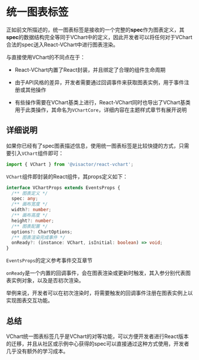# 统一图表标签

正如前文所描述的，统一图表标签是接收的一个完整的**spec**作为图表定义，其**spec**的数据结构完全等同于VChart中的定义，因此开发者可以将任何对于VChart合法的spec送入React-VChart中进行图表渲染。

与直接使用VChart的不同点在于：

- React-VChart内置了React封装，并且绑定了合理的组件生命周期

- 由于API风格的差异，开发者需要通过回调事件来获取图表实例，用于事件注册或其他操作

- 有些操作需要在VChart基类上进行，React-VChart同时也导出了VChart基类用于此类操作，其命名为`VChartCore`，详细内容在主题样式章节有展开说明

## 详细说明

如果你已经有了spec图表描述信息，使用统一图表标签是比较快捷的方式，只需要引入`VChart`组件即可：

```typescript
import { VChart } from '@visactor/react-vchart';
```

`VChart`组件即封装的React组件，其props定义如下：

```typescript
interface VChartProps extends EventsProps {
  /** 图表定义 */
  spec: any;
  /** 画布宽度 */
  width?: number;
  /** 画布高度 */
  height?: number;
  /** 图表配置 */
  options?: ChartOptions;
  /** 图表渲染完成事件 */
  onReady?: (instance: VChart, isInitial: boolean) => void;
}
```

`EventsProps`的定义参考事件交互章节

`onReady`是一个内置的回调事件，会在图表渲染或更新时触发，其入参分别代表图表实例对象，以及是否初次渲染。

举例来说，开发者可以在初次渲染时，将需要触发的回调事件注册在图表实例上以实现图表交互功能。

## 总结

VChart统一图表标签几乎是VChart的对等功能，可以方便开发者进行React版本的迁移，并且从社区或示例中心获得的spec可以直接通过这种方式使用，开发者几乎没有额外的学习成本。
